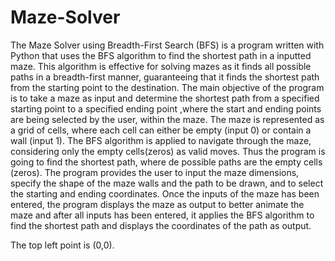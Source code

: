 # Maze-Solver

The Maze Solver using Breadth-First Search (BFS) is a program written with
Python that uses the BFS algorithm to find the shortest path in a inputted maze.
This algorithm is effective for solving mazes as it finds all possible paths in a
breadth-first manner, guaranteeing that it finds the shortest path from the
starting point to the destination.
The main objective of the program is to take a maze as input and determine the
shortest path from a specified starting point to a specified ending point ,where
the start and ending points are being selected by the user, within the maze.
The maze is represented as a grid of cells, where each cell can either be empty
(input 0) or contain a wall (input 1).
The BFS algorithm is applied to navigate through the maze, considering only
the empty cells(zeros) as valid moves. Thus the program is going to find the
shortest path, where de possible paths are the empty cells (zeros).
The program provides the user to input the maze dimensions, specify the shape
of the maze walls and the path to be drawn, and to select the starting and ending
coordinates.
Once the inputs of the maze has been entered, the program displays the maze as
output to better animate the maze and after all inputs has been entered, it applies
the BFS algorithm to find the shortest path and displays the coordinates of the
path as output.


The top left point is (0,0). 
